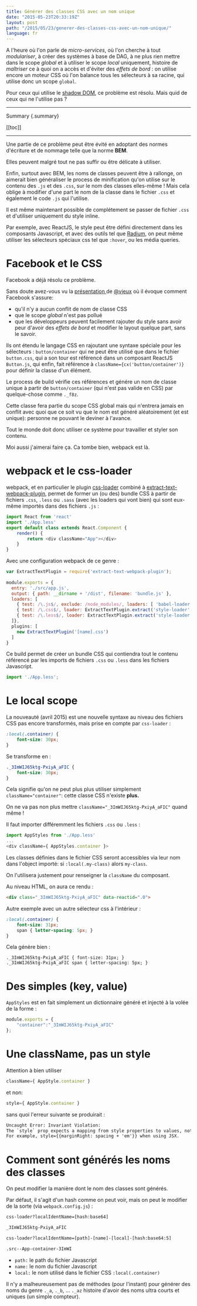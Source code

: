 ```yaml
---
title: Générer des classes CSS avec un nom unique
date: "2015-05-23T20:33:19Z"
layout: post
path: "/2015/05/23/generer-des-classes-css-avec-un-nom-unique/"
language: fr
---
```


A l'heure où l'on parle de *micro-services*, où l'on cherche à tout *modulariser*, à créer des systèmes à base de DAG, à ne plus rien mettre dans le scope *global* et à utiliser le scope *local* uniquement, histoire de *maîtriser* ce à quoi on a accès et d'éviter des *effets de bord* : on utilise encore un moteur CSS où l'on balance tous les sélecteurs à sa racine, qui utilise donc un scope `global`.

Pour ceux qui utilise le [shadow DOM](http://www.html5rocks.com/en/tutorials/webcomponents/shadowdom-201), ce problème est résolu. Mais quid de ceux qui ne l'utilise pas ?

---
Summary {.summary}

[[toc]]

---

Une partie de ce problème peut être évité en adoptant des normes d'écriture et de nommage telle que la norme **BEM**.

Elles peuvent malgré tout ne pas suffir ou être délicate à utiliser.

Enfin, surtout avec BEM, les noms de classes peuvent être à rallonge, on aimerait bien généraliser le process de minification qu'on utilise sur le contenu des `.js` et des `.css`, sur le nom des classes elles-même ! Mais cela oblige à modifier d'une part le nom de la classe dans le fichier `.css` et également le code `.js` qui l'utilise.

Il est même maintenant possible de complétement se passer de fichier `.css` et d'utiliser uniquement du style inline.

Par exemple, avec ReactJS, le style peut être défini directement dans les composants Javascript, et avec des outils tel que [Radium](http://projects.formidablelabs.com/radium/), on peut même utiliser les sélecteurs spéciaux css tel que `:hover`, ou les média queries.

# Facebook et le CSS

Facebook a déjà résolu ce problème.

Sans doute avez-vous vu la [présentation ](https://speakerdeck.com/vjeux/react-css-in-js)de [@vjeux](https://twitter.com/vjeux) où il évoque comment Facebook s'assure:

- qu'il n'y a aucun conflit de nom de classe CSS
- que le scope *global* n'est pas pollué
- que les développeurs peuvent facilement rajouter du style sans avoir peur d'avoir des *effets de bord* et modifier le layout quelque part, sans le savoir.

Ils ont étendu le langage CSS en rajoutant une syntaxe spéciale pour les sélecteurs : `button/container` qui ne peut être utilisé que dans le fichier `button.css`, qui a son tour est référencé dans un composant ReactJS `Button.js`, qui enfin, fait référence à `className={cx('button/container')}` pour définir la classe d'un élément.

Le process de build vérifie ces références et génére un nom de classe unique à partir de `button/container` (qui n'est pas valide en CSS) par quelque-chose comme `._f8z`.

Cette classe fera partie du scope CSS global mais qui n'entrera jamais en conflit avec quoi que ce soit vu que le nom est généré aléatoirement (et est unique): personne ne pouvant le deviner à l'avance.

Tout le monde doit donc utiliser ce système pour travailler et styler son contenu.

Moi aussi j'aimerai faire ça. Ca tombe bien, webpack est là.

# webpack et le css-loader

webpack, et en particulier le plugin [css-loader](https://github.com/webpack/css-loader) combiné à [extract-text-webpack-plugin](https://github.com/webpack/extract-text-webpack-plugin), permet de former un (ou des) bundle CSS à partir de fichiers `.css`, `.less` ou `.sass` (avec les loaders qui vont bien) qui sont eux-même importés dans des fichiers `.js` :

```js
import React from 'react'
import './App.less'
export default class extends React.Component {
    render() {
        return <div className="App"></div>
    }
}
```

Avec une configuration webpack de ce genre :

```js
var ExtractTextPlugin = require('extract-text-webpack-plugin');
 
module.exports = {
  entry: './src/app.js',
  output: { path: __dirname + '/dist', filename: 'bundle.js' },
  loaders: [
    { test: /\.js$/, exclude: /node_modules/, loaders: [ 'babel-loader' ] },
    { test: /\.css$/, loader: ExtractTextPlugin.extract('style-loader', 'css-loader') },
    { test: /\.less$/, loader: ExtractTextPlugin.extract('style-loader', 'css-loader!less-loader') }
  ]},
  plugins: [
    new ExtractTextPlugin('[name].css')
  ]
}
```

Ce build permet de créer un bundle CSS qui contiendra tout le contenu référencé par les imports de fichiers `.css` ou `.less` dans les fichiers Javascript.

```js
import './App.less';
```

# Le local scope

La nouveauté (avril 2015) est une nouvelle syntaxe au niveau des fichiers CSS pas encore transformés, mais prise en compte par `css-loader` : 

```css
:local(.container) {
    font-size: 30px;
}
```

Se transforme en : 

```css
._3ImWIJ65ktg-PxiyA_aFIC {
    font-size: 30px;
}
```

Cela signifie qu'on ne peut plus plus utiliser simplement `className="container"`: cette classe CSS n'existe **plus.**

On ne va pas non plus mettre `className="_3ImWIJ65ktg-PxiyA_aFIC"` quand même !

Il faut importer différemment les fichiers `.css` ou `.less` :

```js
import AppStyles from './App.less'
...
<div className={ AppStyles.container }>
```

Les classes définies dans le fichier CSS seront accessibles via leur nom dans l'object importé: si `:local(.my-class)` alors `my-class`.

On l'utilisera justement pour renseigner la `className` du composant.

Au niveau HTML, on aura ce rendu :

```html
<div class="_3ImWIJ65ktg-PxiyA_aFIC" data-reactid=".0">
```

Autre exemple avec un autre sélecteur css à l'intérieur : 

```css
:local(.container) {
    font-size: 31px;
    span { letter-spacing: 5px; }
}
```

Cela génère bien : 

```
._3ImWIJ65ktg-PxiyA_aFIC { font-size: 31px; }
._3ImWIJ65ktg-PxiyA_aFIC span { letter-spacing: 5px; }
```

# Des simples (key, value)

`AppStyles` est en fait simplement un dictionnaire généré et injecté à la volée de la forme : 

```js
module.exports = {
    "container":"_3ImWIJ65ktg-PxiyA_aFIC"
};
```

# Une className, pas un style

Attention à bien utiliser

```js
className={ AppStyle.container }
```

et non:

```js
style={ AppStyle.container }
```

sans quoi l'erreur suivante se produirait : 

```xml        
Uncaught Error: Invariant Violation:
The `style` prop expects a mapping from style properties to values, not a string.
For example, style={{marginRight: spacing + 'em'}} when using JSX.
```

# Comment sont générés les noms des classes

On peut modifier la manière dont le nom des classes sont générés.

Par défaut, il s'agit d'un hash comme on peut voir, mais on peut le modifier de la sorte (via `webpack.config.js`) :
    
```xml
css-loader?localIdentName=[hash:base64]

_3ImWIJ65ktg-PxiyA_aFIC
```
    
```xml
css-loader?localIdentName=[path]-[name]-[local]-[hash:base64:5]

.src--App-container-3ImWI
```

- `path:` le path du fichier Javascript
- `name:` le nom du fichier Javascript
- `local:` le nom utilisé dans le fichier CSS `:local(.container)`

Il n'y a malheureusement pas de méthodes (pour l'instant) pour générer des noms du genre `._a`, `._b`, ... `._az` histoire d'avoir des noms ultra courts et uniques (un simple compteur).